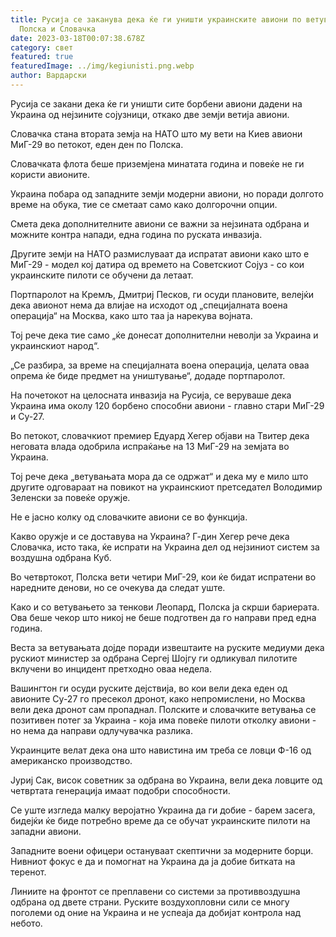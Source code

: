 ```yaml
---
title: Русија се заканува дека ќе ги уништи украинските авиони по ветувањата на
  Полска и Словачка
date: 2023-03-18T00:07:38.678Z
category: свет
featured: true
featuredImage: ../img/kegiunisti.png.webp
author: Вардарски
---
```


Русија се закани дека ќе ги уништи сите борбени авиони дадени на Украина од нејзините сојузници, откако две земји ветија авиони.

Словачка стана втората земја на НАТО што му вети на Киев авиони МиГ-29 во петокот, еден ден по Полска.

Словачката флота беше приземјена минатата година и повеќе не ги користи авионите.

Украина побара од западните земји модерни авиони, но поради долгото време на обука, тие се сметаат само како долгорочни опции.

Смета дека дополнителните авиони се важни за нејзината одбрана и можните контра напади, една година по руската инвазија.

Другите земји на НАТО размислуваат да испратат авиони како што е МиГ-29 - модел кој датира од времето на Советскиот Сојуз - со кои украинските пилоти се обучени да летаат.

Портпаролот на Кремљ, Дмитриј Песков, ги осуди плановите, велејќи дека авионот нема да влијае на исходот од „специјалната воена операција“ на Москва, како што таа ја нарекува војната.

Тој рече дека тие само „ќе донесат дополнителни неволји за Украина и украинскиот народ“.

„Се разбира, за време на специјалната воена операција, целата оваа опрема ќе биде предмет на уништување“, додаде портпаролот.

На почетокот на целосната инвазија на Русија, се веруваше дека Украина има околу 120 борбено способни авиони - главно стари МиГ-29 и Су-27.

Во петокот, словачкиот премиер Едуард Хегер објави на Твитер дека неговата влада одобрила испраќање на 13 МиГ-29 на земјата во Украина.

Тој рече дека „ветувањата мора да се одржат“ и дека му е мило што другите одговараат на повикот на украинскиот претседател Володимир Зеленски за повеќе оружје.

Не е јасно колку од словачките авиони се во функција.

Какво оружје и се доставува на Украина?
Г-дин Хегер рече дека Словачка, исто така, ќе испрати на Украина дел од нејзиниот систем за воздушна одбрана Куб.

Во четвртокот, Полска вети четири МиГ-29, кои ќе бидат испратени во наредните денови, но се очекува да следат уште.

Како и со ветувањето за тенкови Леопард, Полска ја скрши бариерата. Ова беше чекор што никој не беше подготвен да го направи пред една година.

Веста за ветувањата дојде поради извештаите на руските медиуми дека рускиот министер за одбрана Сергеј Шојгу ги одликувал пилотите вклучени во инцидент претходно оваа недела.

Вашингтон ги осуди руските дејствија, во кои вели дека еден од авионите Су-27 го пресекол дронот, како непромислени, но Москва вели дека дронот сам пропаднал.
Полските и словачките ветувања се позитивен потег за Украина - која има повеќе пилоти отколку авиони - но нема да направи одлучувачка разлика.

Украинците велат дека она што навистина им треба се ловци Ф-16 од американско производство.

Јуриј Сак, висок советник за одбрана во Украина, вели дека ловците од четвртата генерација имаат подобри способности.

Се уште изгледа малку веројатно Украина да ги добие - барем засега, бидејќи ќе биде потребно време да се обучат украинските пилоти на западни авиони.

Западните воени офицери остануваат скептични за модерните борци. Нивниот фокус е да и помогнат на Украина да ја добие битката на теренот.

Линиите на фронтот се преплавени со системи за противвоздушна одбрана од двете страни. Руските воздухопловни сили се многу поголеми од оние на Украина и не успеаја да добијат контрола над небото.
